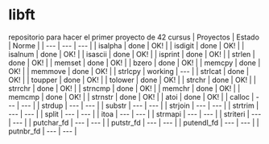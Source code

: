 # libft
repositorio para hacer el primer proyecto de 42 cursus
| Proyectos | Estado | Norme |
| ---       | ---    | --- |
| isalpha | done | OK! |
| isdigit | done | OK! |
| isalnum | done | OK! |
| isascii | done | OK! |
| isprint | done | OK! |
| strlen | done | OK! |
| memset | done | OK! |
| bzero | done | OK! |
| memcpy | done | OK! |
| memmove | done | OK! |
| strlcpy | working | --- |
| strlcat | done | OK! |
| toupper | done | OK! |
| tolower | done | OK! |
| strchr | done | OK! |
| strrchr | done | OK! |
| strncmp | done | OK! |
| memchr | done | OK! |
| memcmp | done | OK! |
| strnstr | done | OK! |
| atoi | done | OK! |
| calloc | --- | --- |
| strdup | --- | --- |
| substr | --- | --- |
| strjoin | --- | --- |
| strtrim | --- | --- |
| split | --- | --- |
| itoa | --- | --- |
| strmapi | --- | --- |
| striteri | --- | --- |
| putchar_fd | --- | --- |
| putstr_fd | --- | --- |
| putendl_fd | --- | --- |
| putnbr_fd | --- | --- |
